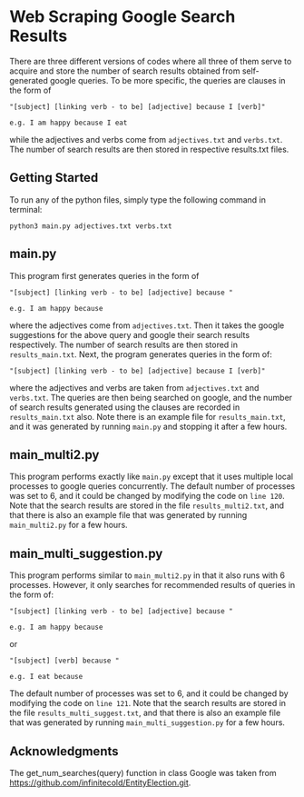 # Web Scraping Google Search Results

There are three different versions of codes where all three of them serve to acquire and store the number of search results obtained from self-generated google queries. To be more specific, the queries are clauses in the form of 

```
"[subject] [linking verb - to be] [adjective] because I [verb]" 

e.g. I am happy because I eat
```

while the adjectives and verbs come from ```adjectives.txt``` and ```verbs.txt```. The number of search results are then stored in respective results.txt files.

## Getting Started

To run any of the python files, simply type the following command in terminal:

```
python3 main.py adjectives.txt verbs.txt
```

## main.py

This program first generates queries in the form of

```
"[subject] [linking verb - to be] [adjective] because "

e.g. I am happy because
```

where the adjectives come from ```adjectives.txt```. Then it takes the google suggestions for the above query and google their search results respectively. The number of search results are then stored in ```results_main.txt```. Next, the program generates queries in the form of:

```
"[subject] [linking verb - to be] [adjective] because I [verb]" 
```

where the adjectives and verbs are taken from ```adjectives.txt``` and ```verbs.txt```. The queries are then being searched on google, and the number of search results generated using the clauses are recorded in ```results_main.txt``` also. Note there is an example file for ```results_main.txt```, and it was generated by running ```main.py``` and stopping it after a few hours.

## main_multi2.py

This program performs exactly like ```main.py``` except that it uses multiple local processes to google queries concurrently. The default number of processes was set to 6, and it could be changed by modifying the code on ```line 120```. Note that the search results are stored in the file ```results_multi2.txt```, and that there is also an example file that was generated by running ```main_multi2.py``` for a few hours.

## main_multi_suggestion.py

This program performs similar to ```main_multi2.py``` in that it also runs with 6 processes. However, it only searches for recommended results of queries in the form of:

```
"[subject] [linking verb - to be] [adjective] because "

e.g. I am happy because
```

or

```
"[subject] [verb] because "

e.g. I eat because
```

The default number of processes was set to 6, and it could be changed by modifying the code on ```line 121```. Note that the search results are stored in the file ```results_multi_suggest.txt```, and that there is also an example file that was generated by running ```main_multi_suggestion.py``` for a few hours.

## Acknowledgments

The get_num_searches(query) function in class Google was taken from https://github.com/infinitecold/EntityElection.git.

